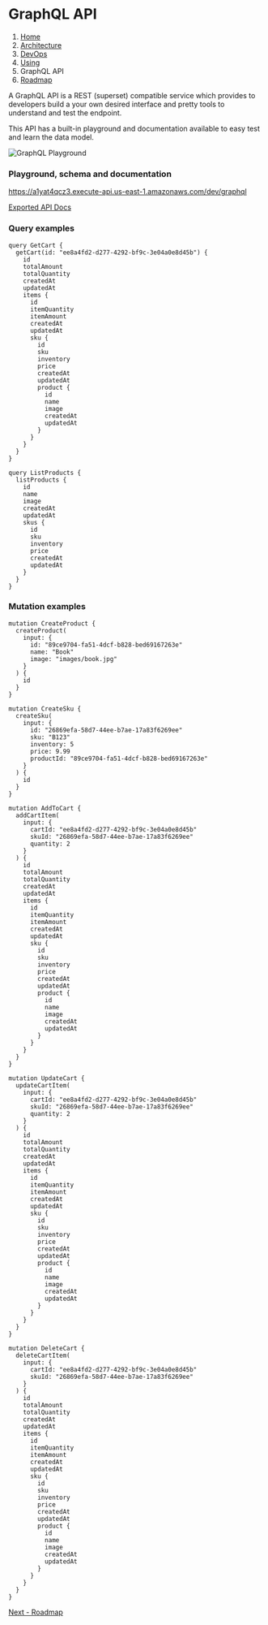 # GraphQL API

1. [Home](../README.md)
2. [Architecture](architecture.md)
3. [DevOps](devops.md)
4. [Using](using.md)
6. GraphQL API
7. [Roadmap](roadmap.md)

A GraphQL API is a REST (superset) compatible service which provides to developers build a your own desired interface and pretty tools to understand and test the endpoint.

This API has a built-in playground and documentation available to easy test and learn the data model.

![GraphQL Playground](./images/playground.png)

### Playground, schema and documentation

https://a1yat4qcz3.execute-api.us-east-1.amazonaws.com/dev/graphql

[Exported API Docs](https://dtelaroli.github.io/backend-test/docs/schema/)

### Query examples

```
query GetCart {
  getCart(id: "ee8a4fd2-d277-4292-bf9c-3e04a0e8d45b") {
    id
    totalAmount
    totalQuantity
    createdAt
    updatedAt
    items {
      id
      itemQuantity
      itemAmount
      createdAt
      updatedAt
      sku {
        id
        sku
        inventory
        price
        createdAt
        updatedAt
        product {
          id
          name
          image
          createdAt
          updatedAt
        }
      }
    }
  }
}

query ListProducts {
  listProducts {
    id
    name
    image
    createdAt
    updatedAt
    skus {
      id
      sku
      inventory
      price
      createdAt
      updatedAt
    }
  }
}
```

### Mutation examples

```
mutation CreateProduct {
  createProduct(
    input: {
      id: "89ce9704-fa51-4dcf-b828-bed69167263e"
      name: "Book"
      image: "images/book.jpg"
    }
  ) {
    id
  }
}

mutation CreateSku {
  createSku(
    input: {
      id: "26869efa-58d7-44ee-b7ae-17a83f6269ee"
      sku: "B123"
      inventory: 5
      price: 9.99
      productId: "89ce9704-fa51-4dcf-b828-bed69167263e"
    }
  ) {
    id
  }
}

mutation AddToCart {
  addCartItem(
    input: {
      cartId: "ee8a4fd2-d277-4292-bf9c-3e04a0e8d45b"
      skuId: "26869efa-58d7-44ee-b7ae-17a83f6269ee"
      quantity: 2
    }
  ) {
    id
    totalAmount
    totalQuantity
    createdAt
    updatedAt
    items {
      id
      itemQuantity
      itemAmount
      createdAt
      updatedAt
      sku {
        id
        sku
        inventory
        price
        createdAt
        updatedAt
        product {
          id
          name
          image
          createdAt
          updatedAt
        }
      }
    }
  }
}

mutation UpdateCart {
  updateCartItem(
    input: {
      cartId: "ee8a4fd2-d277-4292-bf9c-3e04a0e8d45b"
      skuId: "26869efa-58d7-44ee-b7ae-17a83f6269ee"
      quantity: 2
    }
  ) {
    id
    totalAmount
    totalQuantity
    createdAt
    updatedAt
    items {
      id
      itemQuantity
      itemAmount
      createdAt
      updatedAt
      sku {
        id
        sku
        inventory
        price
        createdAt
        updatedAt
        product {
          id
          name
          image
          createdAt
          updatedAt
        }
      }
    }
  }
}

mutation DeleteCart {
  deleteCartItem(
    input: {
      cartId: "ee8a4fd2-d277-4292-bf9c-3e04a0e8d45b"
      skuId: "26869efa-58d7-44ee-b7ae-17a83f6269ee"
    }
  ) {
    id
    totalAmount
    totalQuantity
    createdAt
    updatedAt
    items {
      id
      itemQuantity
      itemAmount
      createdAt
      updatedAt
      sku {
        id
        sku
        inventory
        price
        createdAt
        updatedAt
        product {
          id
          name
          image
          createdAt
          updatedAt
        }
      }
    }
  }
}
```

[Next - Roadmap](roadmap.md)
